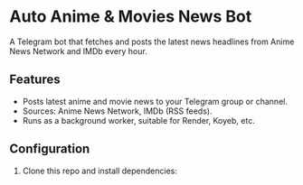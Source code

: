 # Auto Anime & Movies News Bot

A Telegram bot that fetches and posts the latest news headlines from Anime News Network and IMDb every hour.

## Features

- Posts latest anime and movie news to your Telegram group or channel.
- Sources: Anime News Network, IMDb (RSS feeds).
- Runs as a background worker, suitable for Render, Koyeb, etc.

## Configuration

1. Clone this repo and install dependencies: